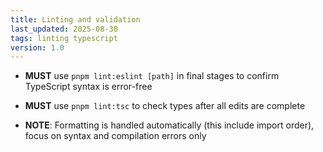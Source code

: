 ```yaml
---
title: Linting and validation
last_updated: 2025-08-30
tags: linting typescript
version: 1.0
---
```


- **MUST** use `pnpm lint:eslint [path]` in final stages to confirm TypeScript syntax is error-free
- **MUST** use `pnpm lint:tsc` to check types after all edits are complete

- **NOTE**: Formatting is handled automatically (this include import order), focus on syntax and compilation errors only
